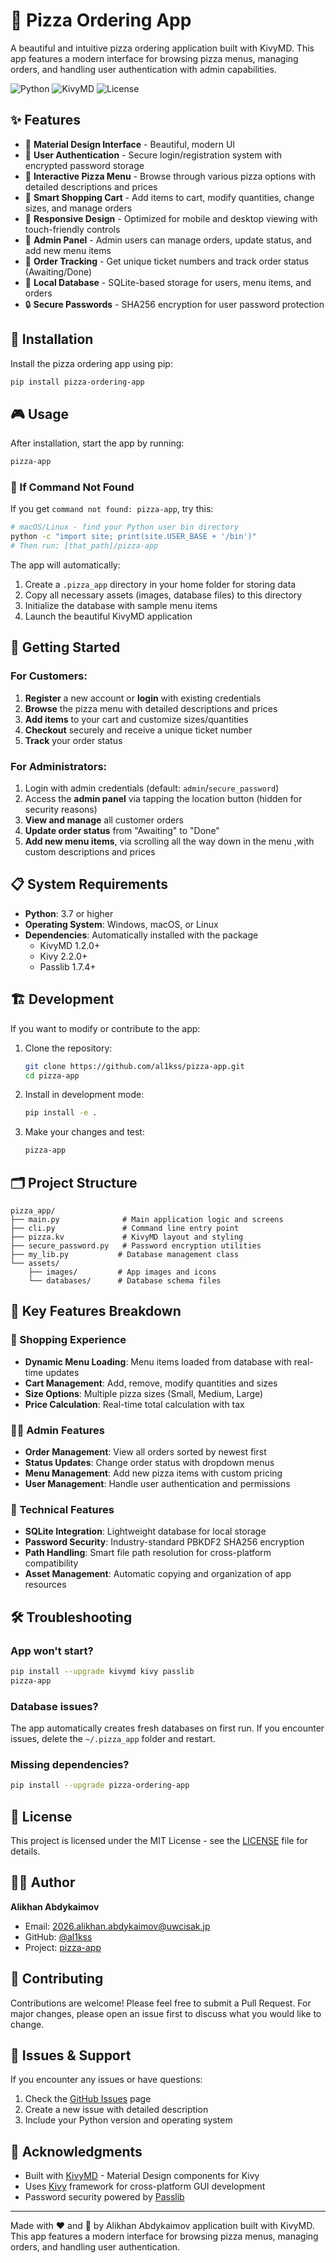 # 🍕 Pizza Ordering App

A beautiful and intuitive pizza ordering application built with KivyMD. This app features a modern interface for browsing pizza menus, managing orders, and handling user authentication with admin capabilities.

![Python](https://img.shields.io/badge/python-v3.7+-blue.svg)
![KivyMD](https://img.shields.io/badge/kivymd-v1.2.0+-orange.svg)
![License](https://img.shields.io/badge/license-MIT-green.svg)

## ✨ Features

- 🎨 **Material Design Interface** - Beautiful, modern UI
- 👤 **User Authentication** - Secure login/registration system with encrypted password storage
- 🍕 **Interactive Pizza Menu** - Browse through various pizza options with detailed descriptions and prices
- 🛒 **Smart Shopping Cart** - Add items to cart, modify quantities, change sizes, and manage orders
- 📱 **Responsive Design** - Optimized for mobile and desktop viewing with touch-friendly controls
- 👑 **Admin Panel** - Admin users can manage orders, update status, and add new menu items
- 🎫 **Order Tracking** - Get unique ticket numbers and track order status (Awaiting/Done)
- 💾 **Local Database** - SQLite-based storage for users, menu items, and orders
- 🔒 **Secure Passwords** - SHA256 encryption for user password protection

## 🚀 Installation

Install the pizza ordering app using pip:

```bash
pip install pizza-ordering-app
```

## 🎮 Usage

After installation, start the app by running:

```bash
pizza-app
```

### 🔧 If Command Not Found

If you get `command not found: pizza-app`, try this:

```bash
# macOS/Linux - find your Python user bin directory
python -c "import site; print(site.USER_BASE + '/bin')"
# Then run: [that_path]/pizza-app
```

The app will automatically:
1. Create a `.pizza_app` directory in your home folder for storing data
2. Copy all necessary assets (images, database files) to this directory
3. Initialize the database with sample menu items
4. Launch the beautiful KivyMD application

## 🔐 Getting Started

### For Customers:
1. **Register** a new account or **login** with existing credentials
2. **Browse** the pizza menu with detailed descriptions and prices
3. **Add items** to your cart and customize sizes/quantities
4. **Checkout** securely and receive a unique ticket number
5. **Track** your order status

### For Administrators:
1. Login with admin credentials (default: `admin`/`secure_password`)
2. Access the **admin panel** via tapping the location button (hidden for security reasons)
3. **View and manage** all customer orders
4. **Update order status** from "Awaiting" to "Done"
5. **Add new menu items**, via scrolling all the way down in the menu ,with custom descriptions and prices

## 📋 System Requirements

- **Python**: 3.7 or higher
- **Operating System**: Windows, macOS, or Linux
- **Dependencies**: Automatically installed with the package
  - KivyMD 1.2.0+
  - Kivy 2.2.0+
  - Passlib 1.7.4+

## 🏗️ Development

If you want to modify or contribute to the app:

1. Clone the repository:
   ```bash
   git clone https://github.com/al1kss/pizza-app.git
   cd pizza-app
   ```

2. Install in development mode:
   ```bash
   pip install -e .
   ```

3. Make your changes and test:
   ```bash
   pizza-app
   ```

## 🗂️ Project Structure

```
pizza_app/
├── main.py              # Main application logic and screens
├── cli.py               # Command line entry point
├── pizza.kv             # KivyMD layout and styling
├── secure_password.py   # Password encryption utilities
├── my_lib.py           # Database management class
└── assets/
    ├── images/         # App images and icons
    └── databases/      # Database schema files
```

## 🎯 Key Features Breakdown

### 🛒 Shopping Experience
- **Dynamic Menu Loading**: Menu items loaded from database with real-time updates
- **Cart Management**: Add, remove, modify quantities and sizes
- **Size Options**: Multiple pizza sizes (Small, Medium, Large)
- **Price Calculation**: Real-time total calculation with tax

### 👨‍💼 Admin Features
- **Order Management**: View all orders sorted by newest first
- **Status Updates**: Change order status with dropdown menus
- **Menu Management**: Add new pizza items with custom pricing
- **User Management**: Handle user authentication and permissions

### 🔧 Technical Features
- **SQLite Integration**: Lightweight database for local storage
- **Password Security**: Industry-standard PBKDF2 SHA256 encryption
- **Path Handling**: Smart file path resolution for cross-platform compatibility
- **Asset Management**: Automatic copying and organization of app resources


## 🛠️ Troubleshooting

### App won't start?
```bash
pip install --upgrade kivymd kivy passlib
pizza-app
```

### Database issues?
The app automatically creates fresh databases on first run. If you encounter issues, delete the `~/.pizza_app` folder and restart.

### Missing dependencies?
```bash
pip install --upgrade pizza-ordering-app
```

## 📄 License

This project is licensed under the MIT License - see the [LICENSE](LICENSE) file for details.

## 👨‍💻 Author

**Alikhan Abdykaimov**
- Email: 2026.alikhan.abdykaimov@uwcisak.jp
- GitHub: [@al1kss](https://github.com/al1kss)
- Project: [pizza-app](https://github.com/al1kss/pizza-app)

## 🤝 Contributing

Contributions are welcome! Please feel free to submit a Pull Request. For major changes, please open an issue first to discuss what you would like to change.

## 🐛 Issues & Support

If you encounter any issues or have questions:
1. Check the [GitHub Issues](https://github.com/al1kss/pizza-app/issues) page
2. Create a new issue with detailed description
3. Include your Python version and operating system

## 🙏 Acknowledgments

- Built with [KivyMD](https://kivymd.readthedocs.io/) - Material Design components for Kivy
- Uses [Kivy](https://kivy.org/) framework for cross-platform GUI development
- Password security powered by [Passlib](https://passlib.readthedocs.io/)

---

Made with ❤️ and 🍕 by Alikhan Abdykaimov application built with KivyMD. This app features a modern interface for browsing pizza menus, managing orders, and handling user authentication.
